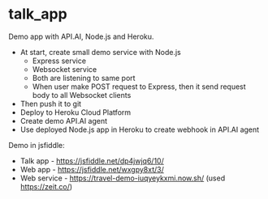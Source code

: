 # talk_app
Demo app with API.AI, Node.js and Heroku.

 * At start, create small demo service with Node.js
    - Express service
    - Websocket service
    - Both are listening to same port
    - When user make POST request to Express, then it send request body to all Websocket clients
 * Then push it to git
 * Deploy to Heroku Cloud Platform
 * Create demo API.AI agent
 * Use deployed Node.js app in Heroku to create webhook in API.AI agent

Demo in jsfiddle:
 * Talk app - https://jsfiddle.net/dp4jwjq6/10/
 * Web app - https://jsfiddle.net/wxgpy8xt/3/
 * Web service - https://travel-demo-iuqyeykxmi.now.sh/ (used https://zeit.co/)